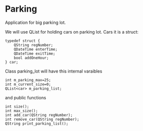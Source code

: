 # Parking
Application for big parking lot.

We will use QList<car> for holding cars on parking lot.
Cars it is a struct:
```
typedef struct {
    QString regNumber;
    QDateTime enterTime;
    QDateTime exitTime;
    bool addOneHour;
} car;
```

Class parking_lot will have this internal varaibles
```
int m_parking_max=25;
int m_current_size=0;
QList<car> m_parking_list;
```
and public functions
```
int size();
int max_size();
int add_car(QString regNumber);
int remove_car(QString regNumber);
QString print_parking_list();
```
